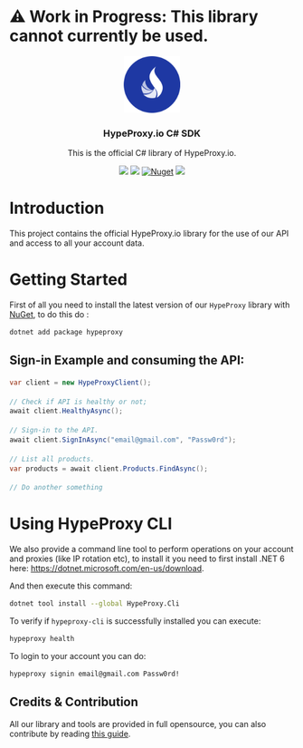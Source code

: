 # ⚠️ Work in Progress: This library cannot currently be used.

<p align="center">
  <p align="center">
    <img src="https://raw.githubusercontent.com/hypeproxy/hypeproxy/main/logo.png" height="100" alt="HypeProxy.io" />
  </p>
  <h3 align="center">
    HypeProxy.io C# SDK
  </h3>
  <p align="center">
    This is the official C# library of HypeProxy.io.
  </p>
  <p align="center">
    <a href="hhttps://github.com/hypeproxy/hypeproxy-dotnet/actions"><img src="https://github.com/hypeproxy/hypeproxy-dotnet/actions/workflows/publish.yml/badge.svg" /></a>
    <a href="https://dotnet.microsoft.com"><img src="https://img.shields.io/badge/Made%20With-.NET%206-512bd4" /></a>
    <a href="https://www.nuget.org/packages/HypeProxy/"><img alt="Nuget" src="https://img.shields.io/nuget/v/HypeProxy"></a>
    <a href="https://github.com/hypeproxy/hypeproxy-dotnet/blob/master/LICENSE.md"><img src="https://img.shields.io/badge/license-MIT-lightgrey.svg" /></a>
  </p>
</p>

# Introduction

This project contains the official HypeProxy.io library for the use of our API and access to all your account data.

# Getting Started

First of all you need to install the latest version of our `HypeProxy` library with [NuGet](https://www.nuget.org/packages/HypeProxy/#readme-body-tab), to do this do :

```bash
dotnet add package hypeproxy
```

## Sign-in Example and consuming the API:

```cs
var client = new HypeProxyClient();

// Check if API is healthy or not;
await client.HealthyAsync();

// Sign-in to the API.
await client.SignInAsync("email@gmail.com", "Passw0rd");

// List all products.
var products = await client.Products.FindAsync();

// Do another something
```

# Using HypeProxy CLI

We also provide a command line tool to perform operations on your account and proxies (like IP rotation etc), to install it you need to first install .NET 6 here: https://dotnet.microsoft.com/en-us/download.

And then execute this command:

```bash
dotnet tool install --global HypeProxy.Cli
```

To verify if `hypeproxy-cli` is successfully installed you can execute:

```bash
hypeproxy health
```

To login to your account you can do:

```bash
hypeproxy signin email@gmail.com Passw0rd!
```

## Credits & Contribution

All our library and tools are provided in full opensource, you can also contribute by reading [this guide](CONTRIBUTING.md).

